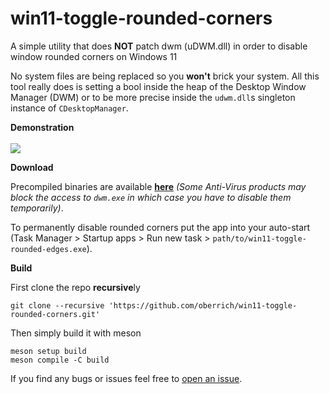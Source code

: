 # win11-toggle-rounded-corners
A simple utility that does **NOT** patch dwm (uDWM.dll) in order to disable window rounded corners on Windows 11

No system files are being replaced so you **won't** brick your system. All this tool really does is setting a bool inside the heap of the Desktop Window Manager (DWM) or to be more precise inside the `udwm.dll`s singleton instance of `CDesktopManager`.

**Demonstration**  
<br><img src="https://i.imgur.com/u2HnnAL.gif">  

**Download**  

Precompiled binaries are available [**here**](https://github.com/oberrich/win11-toggle-rounded-corners/releases) *(Some Anti-Virus products may block the access to `dwm.exe` in which case you have to disable them temporarily)*.  

To permanently disable rounded corners put the app into your auto-start (Task Manager > Startup apps > Run new task > `path/to/win11-toggle-rounded-edges.exe`).  

**Build**  

First clone the repo **recursive**ly
```
git clone --recursive 'https://github.com/oberrich/win11-toggle-rounded-corners.git'
```

Then simply build it with meson
```
meson setup build
meson compile -C build
```

If you find any bugs or issues feel free to [open an issue](https://github.com/oberrich/win11-toggle-rounded-corners/issues/new).

